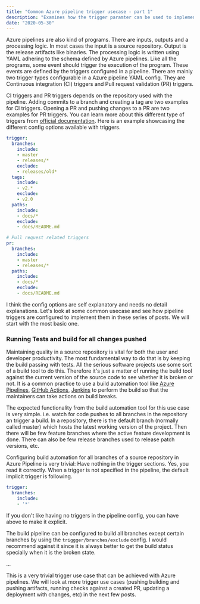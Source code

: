 ```yaml
---
title: "Common Azure pipeline trigger usecase - part 1"
description: "Examines how the trigger paramter can be used to implement some of the common automations"
date: "2020-05-30"
---
```


Azure pipelines are also kind of programs. There are inputs, outputs and a processing logic. In most
cases the input is a source repository. Output is the release artifacts like binaries. The
processing logic is written using YAML adhering to the schema defined by Azure pipelines. Like all
the programs, some event should trigger the execution of the program. These events are defined by
the triggers configured in a pipeline. There are mainly two trigger types configurable in a Azure
pipeline YAML config. They are Continuous integration (CI) triggers and Pull request validation (PR)
triggers.

CI triggers and PR triggers depends on the repository used with the pipeline. Adding commits to a
branch and creating a tag are two examples for CI triggers. Opening a PR and pushing changes to a PR
are two examples for PR triggers. You can learn more about this different type of triggers from
[official
documentation](https://docs.microsoft.com/en-us/azure/devops/pipelines/build/triggers?view=azure-devops).
Here is an example showcasing the different config options available with triggers. 

```yaml
trigger:
  branches:
    include:
    - master
    - releases/*
    exclude:
    - releases/old*
  tags:
    include:
    - v2.*
    exclude:
    - v2.0
  paths:
    include:
    - docs/*
    exclude:
    - docs/README.md

# Pull request related triggers
pr:
  branches:
    include:
    - master
    - releases/*
  paths:
    include:
    - docs/*
    exclude:
    - docs/README.md
```

I think the config options are self explanatory and needs no detail explanations. Let's look at some
common usecase and see how pipeline triggers are configured to implement them in these series of
posts. We will start with the most basic one.

### Running Tests and build for all changes pushed

Maintaining quality in a source repository is vital for both the user and developer productivity.
The most fundamental way to do that is by keeping the build passing with tests. All the serious
software projects use some sort of a build tool to do this. Therefore it's just a matter of running
the build tool against the current version of the source code to see whether it is broken or not. It
is a common practice to use a build automation tool like [Azure
Pipelines](https://azure.microsoft.com/en-us/services/devops/pipelines/), [GitHub
Actions](https://github.com/features/actions), [Jenkins](https://www.jenkins.io/) to perform the
build so that the maintainers can take actions on build breaks.

The expected functionality from the build automation tool for this use case is very simple. i.e.
watch for code pushes to all branches in the repository an trigger a build. In a repository, there
is the default branch (normally called master) which hosts the latest working version of the
project. Then there will be few feature branches where the active feature development is done. There
can also be few release branches used to release patch versions, etc.

Configuring build automation for all branches of a source repository in Azure Pipeline is very
trivial: Have nothing in the trigger sections. Yes, you read it correctly. When a trigger is not
specified in the pipeline, the default implicit trigger is following.

```yaml
trigger:
  branches:
    include:
	- '*'
```
If you don't like having no triggers in the pipeline config, you can have above to make it explicit.

The build pipeline can be configured to build all branches except certain branches by using the
`triggger/branches/exclude` config. I would recommend against it since it is always better to get
the build status specially when it is the broken state.
 
...

This is a very trivial trigger use case that can be achieved with Azure pipelines. We will look at
more trigger use cases (pushing building and pushing artifacts, running checks against a created PR,
updating a deployment with changes, etc) in the next few posts.
